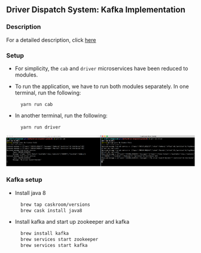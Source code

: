 ## Driver Dispatch System: Kafka Implementation
### Description
For a detailed description, click [here](https://docs.google.com/document/d/1RM8zvoXEO2cDK-3hQD18rymm81boOahkdFB_lpI_X8A/edit?usp=sharing)

### Setup

- For simplicity, the `cab` and `driver` microservices have been reduced to modules.
- To run the application, we have to run both modules separately. In one terminal, run the following:

        yarn run cab

- In another terminal, run the following:

        yarn run driver


![terminals](terminals.png)

### Kafka setup

- Install java 8

        brew tap caskroom/versions
        brew cask install java8

- Install kafka and start up zookeeper and kafka

        brew install kafka
        brew services start zookeeper
        brew services start kafka
